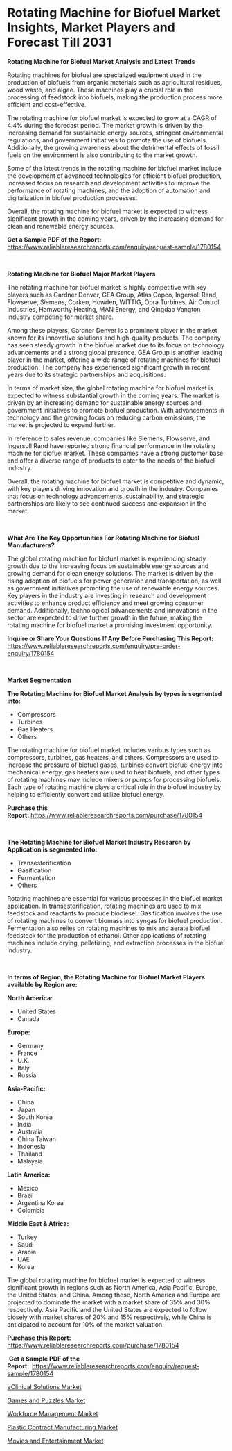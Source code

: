 <p><h1>Rotating Machine for Biofuel Market Insights, Market Players and Forecast Till 2031</h1></p><p><strong>Rotating Machine for Biofuel Market Analysis and Latest Trends</strong></p>
<p><p>Rotating machines for biofuel are specialized equipment used in the production of biofuels from organic materials such as agricultural residues, wood waste, and algae. These machines play a crucial role in the processing of feedstock into biofuels, making the production process more efficient and cost-effective.</p><p>The rotating machine for biofuel market is expected to grow at a CAGR of 4.4% during the forecast period. The market growth is driven by the increasing demand for sustainable energy sources, stringent environmental regulations, and government initiatives to promote the use of biofuels. Additionally, the growing awareness about the detrimental effects of fossil fuels on the environment is also contributing to the market growth.</p><p>Some of the latest trends in the rotating machine for biofuel market include the development of advanced technologies for efficient biofuel production, increased focus on research and development activities to improve the performance of rotating machines, and the adoption of automation and digitalization in biofuel production processes.</p><p>Overall, the rotating machine for biofuel market is expected to witness significant growth in the coming years, driven by the increasing demand for clean and renewable energy sources.</p></p>
<p><strong>Get a Sample PDF of the Report:&nbsp;</strong> <a href="https://www.reliableresearchreports.com/enquiry/request-sample/1780154">https://www.reliableresearchreports.com/enquiry/request-sample/1780154</a></p>
<p>&nbsp;</p>
<p><strong>Rotating Machine for Biofuel Major Market Players</strong></p>
<p><p>The rotating machine for biofuel market is highly competitive with key players such as Gardner Denver, GEA Group, Atlas Copco, Ingersoll Rand, Flowserve, Siemens, Corken, Howden, WITTIG, Opra Turbines, Air Control Industries, Hamworthy Heating, MAN Energy, and Qingdao Vangton Industry competing for market share.</p><p>Among these players, Gardner Denver is a prominent player in the market known for its innovative solutions and high-quality products. The company has seen steady growth in the biofuel market due to its focus on technology advancements and a strong global presence. GEA Group is another leading player in the market, offering a wide range of rotating machines for biofuel production. The company has experienced significant growth in recent years due to its strategic partnerships and acquisitions.</p><p>In terms of market size, the global rotating machine for biofuel market is expected to witness substantial growth in the coming years. The market is driven by an increasing demand for sustainable energy sources and government initiatives to promote biofuel production. With advancements in technology and the growing focus on reducing carbon emissions, the market is projected to expand further.</p><p>In reference to sales revenue, companies like Siemens, Flowserve, and Ingersoll Rand have reported strong financial performance in the rotating machine for biofuel market. These companies have a strong customer base and offer a diverse range of products to cater to the needs of the biofuel industry.</p><p>Overall, the rotating machine for biofuel market is competitive and dynamic, with key players driving innovation and growth in the industry. Companies that focus on technology advancements, sustainability, and strategic partnerships are likely to see continued success and expansion in the market.</p></p>
<p>&nbsp;</p>
<p><strong>What Are The Key Opportunities For Rotating Machine for Biofuel Manufacturers?</strong></p>
<p><p>The global rotating machine for biofuel market is experiencing steady growth due to the increasing focus on sustainable energy sources and growing demand for clean energy solutions. The market is driven by the rising adoption of biofuels for power generation and transportation, as well as government initiatives promoting the use of renewable energy sources. Key players in the industry are investing in research and development activities to enhance product efficiency and meet growing consumer demand. Additionally, technological advancements and innovations in the sector are expected to drive further growth in the future, making the rotating machine for biofuel market a promising investment opportunity.</p></p>
<p><strong>Inquire or Share Your Questions If Any Before Purchasing This Report:</strong> <a href="https://www.reliableresearchreports.com/enquiry/pre-order-enquiry/1780154">https://www.reliableresearchreports.com/enquiry/pre-order-enquiry/1780154</a></p>
<p>&nbsp;</p>
<p><strong>Market Segmentation</strong></p>
<p><strong>The Rotating Machine for Biofuel Market Analysis by types is segmented into:</strong></p>
<p><ul><li>Compressors</li><li>Turbines</li><li>Gas Heaters</li><li>Others</li></ul></p>
<p><p>The rotating machine for biofuel market includes various types such as compressors, turbines, gas heaters, and others. Compressors are used to increase the pressure of biofuel gases, turbines convert biofuel energy into mechanical energy, gas heaters are used to heat biofuels, and other types of rotating machines may include mixers or pumps for processing biofuels. Each type of rotating machine plays a critical role in the biofuel industry by helping to efficiently convert and utilize biofuel energy.</p></p>
<p><strong>Purchase this Report:&nbsp;</strong><a href="https://www.reliableresearchreports.com/purchase/1780154">https://www.reliableresearchreports.com/purchase/1780154</a></p>
<p>&nbsp;</p>
<p><strong>The Rotating Machine for Biofuel Market Industry Research by Application is segmented into:</strong></p>
<p><ul><li>Transesterification</li><li>Gasification</li><li>Fermentation</li><li>Others</li></ul></p>
<p><p>Rotating machines are essential for various processes in the biofuel market application. In transesterification, rotating machines are used to mix feedstock and reactants to produce biodiesel. Gasification involves the use of rotating machines to convert biomass into syngas for biofuel production. Fermentation also relies on rotating machines to mix and aerate biofuel feedstock for the production of ethanol. Other applications of rotating machines include drying, pelletizing, and extraction processes in the biofuel industry.</p></p>
<p>&nbsp;</p>
<p><strong>In terms of Region, the Rotating Machine for Biofuel Market Players available by Region are:</strong></p>
<p>
    <p> <strong> North America: </strong>
        <ul>
            <li>United States</li>
            <li>Canada</li>
        </ul>
        </p> 
    <p> <strong> Europe: </strong>
        <ul>
            <li>Germany</li>
            <li>France</li>
            <li>U.K.</li>
            <li>Italy</li>
            <li>Russia</li>
        </ul>
        </p> 
    <p> <strong> Asia-Pacific: </strong>
        <ul>
            <li>China</li>
            <li>Japan</li>
            <li>South Korea</li>
            <li>India</li>
            <li>Australia</li>
            <li>China Taiwan</li>
            <li>Indonesia</li>
            <li>Thailand</li>
            <li>Malaysia</li>
        </ul>
        </p> 
    <p> <strong> Latin America: </strong>
        <ul>
            <li>Mexico</li>
            <li>Brazil</li>
            <li>Argentina Korea</li>
            <li>Colombia</li>
        </ul>
        </p> 
    <p> <strong> Middle East & Africa: </strong>
        <ul>
            <li>Turkey</li>
            <li>Saudi</li>
            <li>Arabia</li>
            <li>UAE</li>
            <li>Korea</li>
        </ul>
    </p>
    </p>
<p><p>The global rotating machine for biofuel market is expected to witness significant growth in regions such as North America, Asia Pacific, Europe, the United States, and China. Among these, North America and Europe are projected to dominate the market with a market share of 35% and 30% respectively. Asia Pacific and the United States are expected to follow closely with market shares of 20% and 15% respectively, while China is anticipated to account for 10% of the market valuation.</p></p>
<p><strong>Purchase this Report: </strong><a href="https://www.reliableresearchreports.com/purchase/1780154">https://www.reliableresearchreports.com/purchase/1780154</a></p>
<p>&nbsp;<strong>Get a Sample PDF of the Report:&nbsp;&nbsp;</strong><a href="https://www.reliableresearchreports.com/enquiry/request-sample/1780154">https://www.reliableresearchreports.com/enquiry/request-sample/1780154</a></p>
<p><strong></strong></p>
<p><p><a href="https://medium.com/@juwanhirthe/eclinical-solutions-market-size-market-outlook-and-market-forecast-2024-to-2031-3eb20ea7153e">eClinical Solutions Market</a></p><p><a href="https://medium.com/@juwanhirthe/games-and-puzzles-market-size-cagr-trends-2024-2030-0e7ccec3f5d3">Games and Puzzles Market</a></p><p><a href="https://medium.com/@juwanhirthe/workforce-management-market-outlook-industry-overview-and-forecast-2024-to-2031-ee18f5fb5c2b">Workforce Management Market</a></p><p><a href="https://medium.com/@juwanhirthe/plastic-contract-manufacturing-market-size-market-outlook-and-market-forecast-2024-to-2031-d6c243ae4943">Plastic Contract Manufacturing Market</a></p><p><a href="https://medium.com/@juwanhirthe/analyzing-movies-and-entertainment-market-global-industry-perspective-and-forecast-2024-to-2031-4a25c5324540">Movies and Entertainment Market</a></p></p>